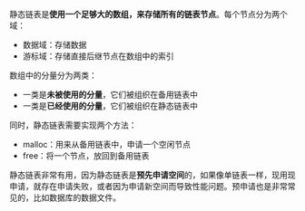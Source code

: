 静态链表是**使用一个足够大的数组，来存储所有的链表节点**。每个节点分为两个域：  

* 数据域：存储数据
* 游标域：存储直接后继节点在数组中的索引

数组中的分量分为两类：  

* 一类是<strong>未被使用的分量</strong>，它们被组织在备用链表中
* 一类是<strong>已经使用的分量</strong>，它们被组织在静态链表中

同时，静态链表需要实现两个方法：  

* malloc：用来从备用链表中，申请一个空闲节点
* free：将一个节点，放回到备用链表

静态链表非常有用，因为静态链表是**预先申请空间**的，如果像单链表一样，现用现申请，就存在申请失败，或者因为申请新空间而导致性能问题。预申请也是非常常见的，比如数据库的数据文件。  

